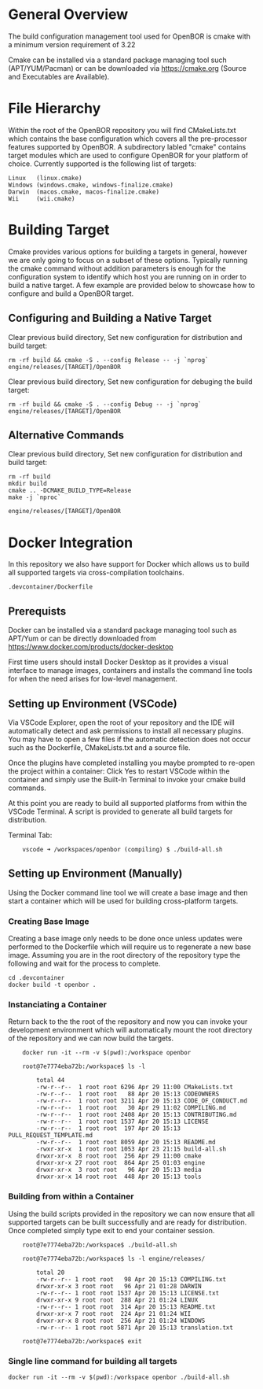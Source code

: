 # General Overview
The build configuration management tool used for OpenBOR is cmake with a minimum version requirement of 3.22

Cmake can be installed via a standard package managing tool such (APT/YUM/Pacman) or can be downloaded via https://cmake.org (Source and Executables are Available).

# File Hierarchy
Within the root of the OpenBOR repository you will find CMakeLists.txt which contains the base configuration which covers all the pre-processor features supported by OpenBOR.  A subdirectory labled "cmake" contains target modules which are used to configure OpenBOR for your platform of choice.  Currently supported is the following list of targets:

    Linux   (linux.cmake)
    Windows (windows.cmake, windows-finalize.cmake)
    Darwin  (macos.cmake, macos-finalize.cmake)
    Wii     (wii.cmake)

# Building Target
Cmake provides various options for building a targets in general, however we are only going to focus on a subset of these options.  Typically running the cmake command without addition parameters is enough for the configuration system to identify which host you are running on in order to build a native target.  A few example are provided below to showcase how to configure and build a OpenBOR target.

## Configuring and Building a Native Target
Clear previous build directory, Set new configuration for distribution and build target:

    rm -rf build && cmake -S . --config Release -- -j `nprog`
    engine/releases/[TARGET]/OpenBOR

Clear previous build directory, Set new configuration for debuging the build target:

    rm -rf build && cmake -S . --config Debug -- -j `nprog`
    engine/releases/[TARGET]/OpenBOR

## Alternative Commands
Clear previous build directory, Set new configuration for distribution and build target:

    rm -rf build
    mkdir build
    cmake .. -DCMAKE_BUILD_TYPE=Release
    make -j `nproc`
    
    engine/releases/[TARGET]/OpenBOR

# Docker Integration
In this repository we also have support for Docker which allows us to build all supported targets via cross-compilation toolchains.

    .devcontainer/Dockerfile

## Prerequists
Docker can be installed via a standard package managing tool such as APT/Yum or can be directly downloaded from https://www.docker.com/products/docker-desktop

First time users should install Docker Desktop as it provides a visual interface to manage images, containers and installs the command line tools for when the need arises for low-level management.

## Setting up Environment (VSCode)
Via VSCode Explorer, open the root of your repository and the IDE will automatically detect and ask permissions to install all necessary plugins.  You may have to open a few files if the automatic detection does not occur such as the Dockerfile, CMakeLists.txt and a source file.

Once the plugins have completed installing you maybe prompted to re-open the project within a container: Click Yes to restart VSCode within the container and simply use the Built-In Terminal to invoke your cmake build commands.

At this point you are ready to build all supported platforms from within the VSCode Terminal.  A script is provided to generate all build targets for distribution.

Terminal Tab:


        vscode ➜ /workspaces/openbor (compiling) $ ./build-all.sh

## Setting up Environment (Manually)
Using the Docker command line tool we will create a base image and then start a container which will be used for building cross-platform targets.

### Creating Base Image
Creating a base image only needs to be done once unless updates were performed to the Dockerfile which will require us to regenerate a new base image.  Assuming you are in the root directory of the repository type the following and wait for the process to complete.

    cd .devcontainer
    docker build -t openbor .

### Instanciating a Container
Return back to the the root of the repository and now you can invoke your development environment which will automatically mount the root directory of the repository and we can now build the targets.

        docker run -it --rm -v $(pwd):/workspace openbor

        root@7e7774eba72b:/workspace$ ls -l

            total 44
            -rw-r--r--  1 root root 6296 Apr 29 11:00 CMakeLists.txt
            -rw-r--r--  1 root root   88 Apr 20 15:13 CODEOWNERS
            -rw-r--r--  1 root root 3211 Apr 20 15:13 CODE_OF_CONDUCT.md
            -rw-r--r--  1 root root   30 Apr 29 11:02 COMPILING.md
            -rw-r--r--  1 root root 2408 Apr 20 15:13 CONTRIBUTING.md
            -rw-r--r--  1 root root 1537 Apr 20 15:13 LICENSE
            -rw-r--r--  1 root root  197 Apr 20 15:13 PULL_REQUEST_TEMPLATE.md
            -rw-r--r--  1 root root 8059 Apr 20 15:13 README.md
            -rwxr-xr-x  1 root root 1053 Apr 23 21:15 build-all.sh
            drwxr-xr-x  8 root root  256 Apr 29 11:00 cmake
            drwxr-xr-x 27 root root  864 Apr 25 01:03 engine
            drwxr-xr-x  3 root root   96 Apr 20 15:13 media
            drwxr-xr-x 14 root root  448 Apr 20 15:13 tools
        

### Building from within a Container
Using the build scripts provided in the repository we can now ensure that all supported targets can be built successfully and are ready for distribution.  Once completed simply type exit to end your container session.

        root@7e7774eba72b:/workspace$ ./build-all.sh
        
        root@7e7774eba72b:/workspace$ ls -l engine/releases/
        
            total 20
            -rw-r--r-- 1 root root   98 Apr 20 15:13 COMPILING.txt
            drwxr-xr-x 3 root root   96 Apr 21 01:28 DARWIN
            -rw-r--r-- 1 root root 1537 Apr 20 15:13 LICENSE.txt
            drwxr-xr-x 9 root root  288 Apr 21 01:24 LINUX
            -rw-r--r-- 1 root root  314 Apr 20 15:13 README.txt
            drwxr-xr-x 7 root root  224 Apr 21 01:24 WII
            drwxr-xr-x 8 root root  256 Apr 21 01:24 WINDOWS
            -rw-r--r-- 1 root root 5871 Apr 20 15:13 translation.txt

        root@7e7774eba72b:/workspace$ exit

### Single line command for building all targets

    docker run -it --rm -v $(pwd):/workspace openbor ./build-all.sh
